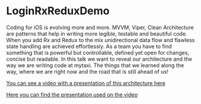 # LoginRxReduxDemo
Coding for iOS is evolving more and more. MVVM, Viper, Clean Architecture are patterns that help in writing more legible, testable and beautiful code. When you add Rx and Redux to the mix unidirectional data flow and flawless state handling are achieved effortlessly. As a team you have to find something that is powerful but controllable, defined yet open for changes, concise but readable. In this talk we want to reveal our architecture and the way we are writing code at mytaxi. The things that we learned along the way, where we are right now and the road that is still  ahead of us!

[You can see a video with a presentation of this architecture here](https://www.youtube.com/watch?v=Dp2LQo2DOcg&t=15s)

[Here you can find the presentation used on the video](https://github.com/mytaxi/LoginRxReduxDemo/blob/master/CodingTestableAppsOnSteroids.pdf)

